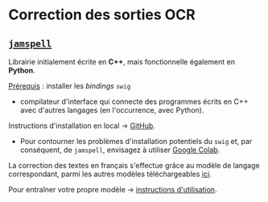 # Correction des sorties OCR
## [`jamspell`](https://github.com/bakwc/JamSpell/)

<!-- Le texte brut issu de l'océrisation peut être corrigé avec la librairie de correction contextuelle libre et *open source* ([`jamspell`](https://github.com/bakwc/JamSpell/)). -->

Librairie initialement écrite en **C++**, mais fonctionnelle également en **Python**.

<ins>Prérequis</ins> : installer les *bindings* `swig`
* compilateur d'interface qui connecte des programmes écrits en C++ avec d'autres langages (en l'occurrence, avec Python).

Instructions d'installation en local -> [GitHub](https://github.com/bakwc/JamSpell/#usage).
* Pour contourner les problèmes d'installation potentiels du `swig` et, par conséquent, de `jamspell`, envisagez à utiliser [Google Colab](https://colab.research.google.com/github/obtic-scai/Toolbox/blob/dev/Correction/jamspell/jamspell.ipynb#scrollTo=Hoqpo17hlWIk).

La correction des textes en français s'effectue grâce au modèle de langage correspondant, parmi les autres modèles téléchargeables [ici](https://github.com/bakwc/JamSpell/#download-models).

Pour entraîner votre propre modèle -> [instructions d'utilisation](https://github.com/bakwc/JamSpell/#train).
